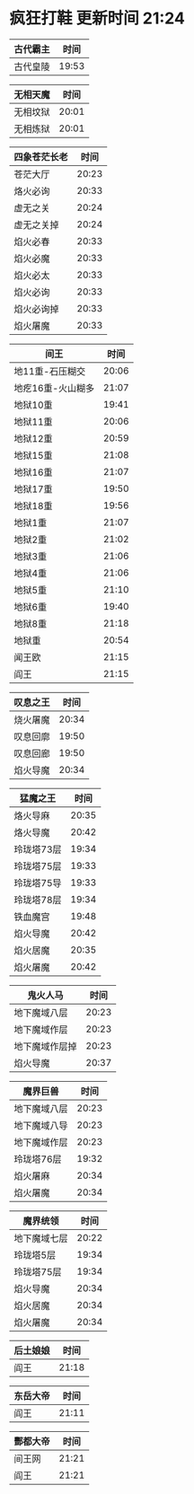 # 疯狂打鞋 更新时间 21:24

| 古代霸主   | 时间    |
|--------|-------|
| 古代皇陵 | 19:53 |

| 无相天魔   | 时间    |
|--------|-------|
| 无相坟狱 | 20:01 |
| 无相炼狱 | 20:01 |

| 四象苍茫长老   | 时间    |
|--------|-------|
| 苍茫大厅 | 20:23 |
| 烙火必询 | 20:33 |
| 虚无之关 | 20:24 |
| 虚无之关掉 | 20:24 |
| 焰火必春 | 20:33 |
| 焰火必魔 | 20:33 |
| 焰火必太 | 20:33 |
| 焰火必询 | 20:33 |
| 焰火必询掉 | 20:33 |
| 焰火屠魔 | 20:33 |

| 间王   | 时间    |
|--------|-------|
| 地11重-石压糊交 | 20:06 |
| 地疙16重-火山糊多 | 21:07 |
| 地狱10重 | 19:41 |
| 地狱11重 | 20:06 |
| 地狱12重 | 20:59 |
| 地狱15重 | 21:08 |
| 地狱16重 | 21:07 |
| 地狱17重 | 19:50 |
| 地狱18重 | 19:56 |
| 地狱1重 | 21:07 |
| 地狱2重 | 21:02 |
| 地狱3重 | 21:06 |
| 地狱4重 | 21:06 |
| 地狱5重 | 21:10 |
| 地狱6重 | 19:40 |
| 地狱8重 | 21:18 |
| 地狱重 | 20:54 |
| 闻王欧 | 21:15 |
| 阎王 | 21:15 |

| 叹息之王   | 时间    |
|--------|-------|
| 烧火屠魔 | 20:34 |
| 叹息回廓 | 19:50 |
| 叹息回廊 | 19:50 |
| 焰火导魔 | 20:34 |

| 猛魔之王   | 时间    |
|--------|-------|
| 烙火导麻 | 20:35 |
| 烙火导魔 | 20:42 |
| 玲珑塔73层 | 19:34 |
| 玲珑塔75层 | 19:33 |
| 玲珑塔75导 | 19:33 |
| 玲珑塔78层 | 19:34 |
| 铁血魔宫 | 19:48 |
| 焰火导魔 | 20:42 |
| 焰火居魔 | 20:35 |
| 焰火屠魔 | 20:42 |

| 鬼火人马   | 时间    |
|--------|-------|
| 地下魔域八层 | 20:23 |
| 地下魔域作层 | 20:23 |
| 地下魔域作层掉 | 20:23 |
| 焰火导魔 | 20:37 |

| 魔界巨兽   | 时间    |
|--------|-------|
| 地下魔域八层 | 20:23 |
| 地下魔域八导 | 20:23 |
| 地下魔域作层 | 20:23 |
| 玲珑塔76层 | 19:32 |
| 焰火屠麻 | 20:34 |
| 焰火屠魔 | 20:34 |

| 魔界统领   | 时间    |
|--------|-------|
| 地下魔域七层 | 20:22 |
| 玲珑塔5层 | 19:34 |
| 玲珑塔75层 | 19:34 |
| 焰火导魔 | 20:34 |
| 焰火居魔 | 20:34 |
| 焰火屠魔 | 20:34 |

| 后土娘娘   | 时间    |
|--------|-------|
| 阎王 | 21:18 |

| 东岳大帝   | 时间    |
|--------|-------|
| 阎王 | 21:11 |

| 酆都大帝   | 时间    |
|--------|-------|
| 间王网 | 21:21 |
| 阎王 | 21:21 |